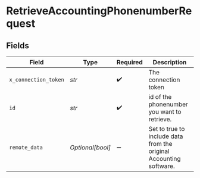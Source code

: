 # RetrieveAccountingPhonenumberRequest


## Fields

| Field                                                              | Type                                                               | Required                                                           | Description                                                        |
| ------------------------------------------------------------------ | ------------------------------------------------------------------ | ------------------------------------------------------------------ | ------------------------------------------------------------------ |
| `x_connection_token`                                               | *str*                                                              | :heavy_check_mark:                                                 | The connection token                                               |
| `id`                                                               | *str*                                                              | :heavy_check_mark:                                                 | id of the phonenumber you want to retrieve.                        |
| `remote_data`                                                      | *Optional[bool]*                                                   | :heavy_minus_sign:                                                 | Set to true to include data from the original Accounting software. |